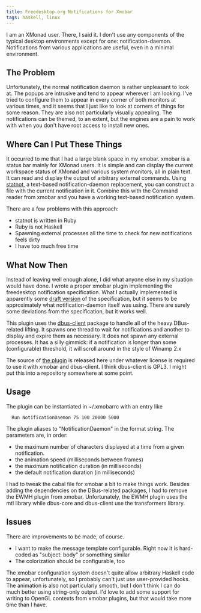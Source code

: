 ```yaml
---
title: Freedesktop.org Notifications for Xmobar
tags: haskell, linux
---
```


I am an XMonad user.  There, I said it.  I don't use any components of
the typical desktop environments except for one: notification-daemon.
Notifications from various applications are useful, even in a minimal
environment.

The Problem
-----------

Unfortunately, the normal notification daemon is rather unpleasant to
look at.  The popups are intrusive and tend to appear wherever I am
looking.  I've tried to configure them to appear in every corner of
both monitors at various times, and it seems that I just like to look
at corners of things for some reason.  They are also not particularly
visually appealing.  The notifications can be themed, to an extent,
but the engines are a pain to work with when you don't have root
access to install new ones.

Where Can I Put These Things
----------------------------

It occurred to me that I had a large blank space in my xmobar.  xmobar
is a status bar mainly for XMonad users.  It is simple and can display
the current workspace status of XMonad and various system monitors,
all in plain text.  It can read and display the output of arbitrary
external commands.  Using
[statnot](http://www.k2h.se/code/statnot.html), a text-based
notification-daemon replacement, you can construct a file with the
current notification in it.  Combine this with the Command reader from
xmobar and you have a working text-based notification system.

There are a few problems with this approach:

 * statnot is written in Ruby
 * Ruby is not Haskell
 * Spawning external processes all the time to check for new notifications feels dirty
 * I have too much free time

What Now Then
-------------

Instead of leaving well enough alone, I did what anyone else in my
situation would have done.  I wrote a proper xmobar plugin
implementing the freedesktop notification specification.  What I
actually implemented is apparently some
[draft version](http://library.gnome.org/devel/notification-spec/) of
the specification, but it seems to be approximately what
notification-daemon itself was using.  There are surely some
deviations from the specification, but it works well.

This plugin uses the
[dbus-client](http://hackage.haskell.org/package/dbus-client) package
to handle all of the heavy DBus-related lifting.  It spawns one thread
to wait for notifications and another to display and expire them as
necessary.  It does not spawn any external processes.  It has a silly
gimmick: if a notification is longer than some (configurable)
threshold, it will scroll around in the style of Winamp 2.x

The source of [the plugin](https://gist.github.com/3707046) is released here
under whatever license is required to use it with xmobar and
dbus-client.  I think dbus-client is GPL3.  I might put this into a
repository somewhere at some point.

Usage
-----

The plugin can be instantiated in ~/.xmobarrc with an entry like

~~~~~~~{.haskell}
  Run NotificationDaemon 75 100 20000 5000
~~~~~~~

The plugin aliases to "NotificationDaemon" in the format string.  The
parameters are, in order:

  * the maximum number of characters displayed at a time from a given notification.
  * the animation speed (milliseconds between frames)
  * the maximum notification duration (in milliseconds)
  * the default notification duration (in milliseconds)


I had to tweak the cabal file for xmobar a bit to make things work.
Besides adding the dependencies on the DBus-related packages, I had to
remove the EWMH plugin from xmobar.  Unfortunately, the EWMH plugin
uses the mtl library while dbus-core and dbus-client use the
transformers library.

Issues
------

There are improvements to be made, of course.

 * I want to make the message template configurable.  Right now it is hard-coded as "subject: body" or something similar
 * The colorization should be configurable, too

The xmobar configuration system doesn't quite allow arbitrary Haskell
code to appear, unfortunately, so I probably can't just use
user-provided hooks.  The animation is also not particularly smooth,
but I don't think I can do much better using string-only output.  I'd
love to add some support for writing to OpenGL contexts from xmobar
plugins, but that would take more time than I have.
